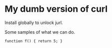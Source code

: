 # My dumb version of curl

Install globally to unlock jurl.

Some samples of what we can do.

`function f() { return 5; }`
